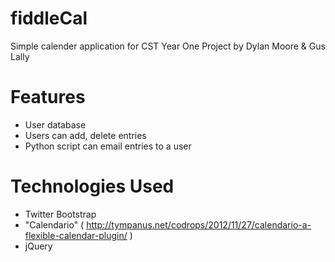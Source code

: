 fiddleCal
====================
Simple calender application for CST Year One Project by Dylan Moore & Gus Lally

Features
====================
- User database
- Users can add, delete entries
- Python script can email entries to a user

Technologies Used
=====================
- Twitter Bootstrap
- "Calendario" ( http://tympanus.net/codrops/2012/11/27/calendario-a-flexible-calendar-plugin/ )
- jQuery


